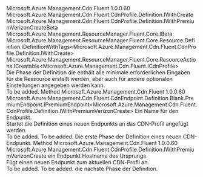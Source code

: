 <Type Name="IWithPremiumVerizonCreate" FullName="Microsoft.Azure.Management.Cdn.Fluent.CdnProfile.Definition.IWithPremiumVerizonCreate">
  <TypeSignature Language="C#" Value="public interface IWithPremiumVerizonCreate : Microsoft.Azure.Management.Cdn.Fluent.CdnProfile.Definition.IWithCreate, Microsoft.Azure.Management.Cdn.Fluent.CdnProfile.Definition.IWithPremiumVerizonCreateBeta, Microsoft.Azure.Management.ResourceManager.Fluent.Core.IBeta, Microsoft.Azure.Management.ResourceManager.Fluent.Core.Resource.Definition.IDefinitionWithTags&lt;Microsoft.Azure.Management.Cdn.Fluent.CdnProfile.Definition.IWithCreate&gt;, Microsoft.Azure.Management.ResourceManager.Fluent.Core.ResourceActions.ICreatable&lt;Microsoft.Azure.Management.Cdn.Fluent.ICdnProfile&gt;" />
  <TypeSignature Language="ILAsm" Value=".class public interface auto ansi abstract IWithPremiumVerizonCreate implements class Microsoft.Azure.Management.Cdn.Fluent.CdnProfile.Definition.IWithCreate, class Microsoft.Azure.Management.Cdn.Fluent.CdnProfile.Definition.IWithPremiumVerizonCreateBeta, class Microsoft.Azure.Management.ResourceManager.Fluent.Core.IBeta, class Microsoft.Azure.Management.ResourceManager.Fluent.Core.Resource.Definition.IDefinitionWithTags`1&lt;class Microsoft.Azure.Management.Cdn.Fluent.CdnProfile.Definition.IWithCreate&gt;, class Microsoft.Azure.Management.ResourceManager.Fluent.Core.ResourceActions.ICreatable`1&lt;class Microsoft.Azure.Management.Cdn.Fluent.ICdnProfile&gt;, class Microsoft.Azure.Management.ResourceManager.Fluent.Core.ResourceActions.IIndexable" />
  <TypeSignature Language="DocId" Value="T:Microsoft.Azure.Management.Cdn.Fluent.CdnProfile.Definition.IWithPremiumVerizonCreate" />
  <TypeSignature Language="VB.NET" Value="Public Interface IWithPremiumVerizonCreate&#xA;Implements IBeta, ICreatable(Of ICdnProfile), IDefinitionWithTags(Of IWithCreate), IWithCreate, IWithPremiumVerizonCreateBeta" />
  <TypeSignature Language="F#" Value="type IWithPremiumVerizonCreate = interface&#xA;    interface IWithCreate&#xA;    interface ICreatable&lt;ICdnProfile&gt;&#xA;    interface IIndexable&#xA;    interface IDefinitionWithTags&lt;IWithCreate&gt;&#xA;    interface IWithPremiumVerizonCreateBeta&#xA;    interface IBeta" />
  <AssemblyInfo>
    <AssemblyName>Microsoft.Azure.Management.Cdn.Fluent</AssemblyName>
    <AssemblyVersion>1.0.0.60</AssemblyVersion>
  </AssemblyInfo>
  <Interfaces>
    <Interface>
      <InterfaceName>Microsoft.Azure.Management.Cdn.Fluent.CdnProfile.Definition.IWithCreate</InterfaceName>
    </Interface>
    <Interface>
      <InterfaceName>Microsoft.Azure.Management.Cdn.Fluent.CdnProfile.Definition.IWithPremiumVerizonCreateBeta</InterfaceName>
    </Interface>
    <Interface>
      <InterfaceName>Microsoft.Azure.Management.ResourceManager.Fluent.Core.IBeta</InterfaceName>
    </Interface>
    <Interface>
      <InterfaceName>Microsoft.Azure.Management.ResourceManager.Fluent.Core.Resource.Definition.IDefinitionWithTags&lt;Microsoft.Azure.Management.Cdn.Fluent.CdnProfile.Definition.IWithCreate&gt;</InterfaceName>
    </Interface>
    <Interface>
      <InterfaceName>Microsoft.Azure.Management.ResourceManager.Fluent.Core.ResourceActions.ICreatable&lt;Microsoft.Azure.Management.Cdn.Fluent.ICdnProfile&gt;</InterfaceName>
    </Interface>
  </Interfaces>
  <Docs>
    <summary>
            Die Phase der Definition die enthält alle minimale erforderlichen Eingaben für die Ressource erstellt werden, aber auch für andere optionalen Einstellungen angegeben werden kann.
            </summary>
    <remarks>To be added.</remarks>
  </Docs>
  <Members>
    <Member MemberName="DefineNewPremiumEndpoint">
      <MemberSignature Language="C#" Value="public Microsoft.Azure.Management.Cdn.Fluent.CdnEndpoint.Definition.Blank.PremiumEndpoint.IPremiumEndpoint&lt;Microsoft.Azure.Management.Cdn.Fluent.CdnProfile.Definition.IWithPremiumVerizonCreate&gt; DefineNewPremiumEndpoint (string name);" />
      <MemberSignature Language="ILAsm" Value=".method public hidebysig newslot virtual instance class Microsoft.Azure.Management.Cdn.Fluent.CdnEndpoint.Definition.Blank.PremiumEndpoint.IPremiumEndpoint`1&lt;class Microsoft.Azure.Management.Cdn.Fluent.CdnProfile.Definition.IWithPremiumVerizonCreate&gt; DefineNewPremiumEndpoint(string name) cil managed" />
      <MemberSignature Language="DocId" Value="M:Microsoft.Azure.Management.Cdn.Fluent.CdnProfile.Definition.IWithPremiumVerizonCreate.DefineNewPremiumEndpoint(System.String)" />
      <MemberSignature Language="VB.NET" Value="Public Function DefineNewPremiumEndpoint (name As String) As IPremiumEndpoint(Of IWithPremiumVerizonCreate)" />
      <MemberSignature Language="F#" Value="abstract member DefineNewPremiumEndpoint : string -&gt; Microsoft.Azure.Management.Cdn.Fluent.CdnEndpoint.Definition.Blank.PremiumEndpoint.IPremiumEndpoint&lt;Microsoft.Azure.Management.Cdn.Fluent.CdnProfile.Definition.IWithPremiumVerizonCreate&gt;" Usage="iWithPremiumVerizonCreate.DefineNewPremiumEndpoint name" />
      <MemberType>Method</MemberType>
      <AssemblyInfo>
        <AssemblyName>Microsoft.Azure.Management.Cdn.Fluent</AssemblyName>
        <AssemblyVersion>1.0.0.60</AssemblyVersion>
      </AssemblyInfo>
      <ReturnValue>
        <ReturnType>Microsoft.Azure.Management.Cdn.Fluent.CdnEndpoint.Definition.Blank.PremiumEndpoint.IPremiumEndpoint&lt;Microsoft.Azure.Management.Cdn.Fluent.CdnProfile.Definition.IWithPremiumVerizonCreate&gt;</ReturnType>
      </ReturnValue>
      <Parameters>
        <Parameter Name="name" Type="System.String" />
      </Parameters>
      <Docs>
        <param name="name">Ein Name für den Endpunkt.</param>
        <summary>
            Startet die Definition eines neuen Endpunkts an das CDN-Profil angefügt werden.
            </summary>
        <returns>To be added.</returns>
        <remarks>To be added.</remarks>
        <return>Die erste Phase der Definition eines neuen CDN-Endpunkt.</return>
      </Docs>
    </Member>
    <Member MemberName="WithNewPremiumEndpoint">
      <MemberSignature Language="C#" Value="public Microsoft.Azure.Management.Cdn.Fluent.CdnProfile.Definition.IWithPremiumVerizonCreate WithNewPremiumEndpoint (string endpointOriginHostname);" />
      <MemberSignature Language="ILAsm" Value=".method public hidebysig newslot virtual instance class Microsoft.Azure.Management.Cdn.Fluent.CdnProfile.Definition.IWithPremiumVerizonCreate WithNewPremiumEndpoint(string endpointOriginHostname) cil managed" />
      <MemberSignature Language="DocId" Value="M:Microsoft.Azure.Management.Cdn.Fluent.CdnProfile.Definition.IWithPremiumVerizonCreate.WithNewPremiumEndpoint(System.String)" />
      <MemberSignature Language="VB.NET" Value="Public Function WithNewPremiumEndpoint (endpointOriginHostname As String) As IWithPremiumVerizonCreate" />
      <MemberSignature Language="F#" Value="abstract member WithNewPremiumEndpoint : string -&gt; Microsoft.Azure.Management.Cdn.Fluent.CdnProfile.Definition.IWithPremiumVerizonCreate" Usage="iWithPremiumVerizonCreate.WithNewPremiumEndpoint endpointOriginHostname" />
      <MemberType>Method</MemberType>
      <AssemblyInfo>
        <AssemblyName>Microsoft.Azure.Management.Cdn.Fluent</AssemblyName>
        <AssemblyVersion>1.0.0.60</AssemblyVersion>
      </AssemblyInfo>
      <ReturnValue>
        <ReturnType>Microsoft.Azure.Management.Cdn.Fluent.CdnProfile.Definition.IWithPremiumVerizonCreate</ReturnType>
      </ReturnValue>
      <Parameters>
        <Parameter Name="endpointOriginHostname" Type="System.String" />
      </Parameters>
      <Docs>
        <param name="endpointOriginHostname">ein Endpunkt Hostname des Ursprungs.</param>
        <summary>
            Fügt einen neuen Endpunkt zum aktuellen CDN-Profil an.
            </summary>
        <returns>To be added.</returns>
        <remarks>To be added.</remarks>
        <return>die nächste Phase der Definition.</return>
      </Docs>
    </Member>
  </Members>
</Type>
